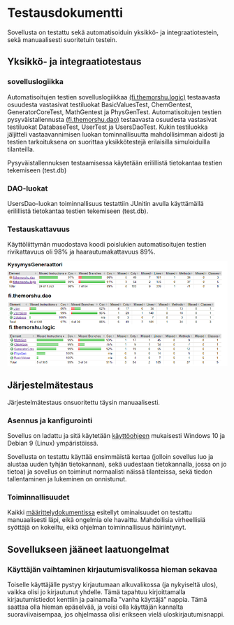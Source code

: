 # Testausdokumentti

Sovellusta on testattu sekä automatisoiduin yksikkö- ja integraatiotestein, sekä manuaalisesti suoritetuin testein.

## Yksikkö- ja integraatiotestaus

### sovelluslogiikka

Automatisoitujen testien sovelluslogiikkaa [(fi.themorshu.logic)](https://github.com/TheMorshu/otm-harjoitustyo/tree/master/KysymysGeneraattori/src/main/java/fi/themorshu/logic) testaavasta osuudesta vastasivat testiluokat BasicValuesTest, ChemGentest, GeneratorCoreTest, MathGentest ja PhysGenTest. Automatisoitujen testien pysyväistallennusta [(fi.themorshu.dao)](https://github.com/TheMorshu/otm-harjoitustyo/tree/master/KysymysGeneraattori/src/main/java/fi/themorshu/dao) testaavasta osuudesta vastasivat testiluokat DatabaseTest, UserTest ja UsersDaoTest. Kukin testiluokka jäljitteli vastaavannimisen luokan tominnallisuutta mahdollisimman aidosti ja testien tarkoituksena on suorittaa yksikkötestejä erilaisilla simuloiduilla tilanteilla.

Pysyväistallennuksen testaamisessa käytetään erilillistä tietokantaa testien tekemiseen (test.db)

### DAO-luokat

UsersDao-luokan toiminnallisuus testattiin JUnitin avulla käyttämällä erilillistä tietokantaa testien tekemiseen (test.db).

### Testauskattavuus

Käyttöliittymän muodostava koodi poislukien automatisoitujen testien rivikattavuus oli 98% ja haarautumakattavuus 89%.

<img src="https://raw.githubusercontent.com/TheMorshu/otm-harjoitustyo/master/dokumentaatio/tests.png" width="800">


## Järjestelmätestaus

Järjestelmätestaus onsuoritettu täysin manuaalisesti.

### Asennus ja kanfigurointi

Sovellus on ladattu ja sitä käytetään [käyttöohjeen](https://github.com/TheMorshu/otm-harjoitustyo/tree/master/dokumentaatio/kayttoohje.md) mukaisesti Windows 10 ja Debian 9 (Linux) ympäristöissä.

Sovellusta on testattu käyttää ensimmäistä kertaa (jolloin sovellus luo ja alustaa uuden tyhjän tietokannan), sekä uudestaan tietokannalla, jossa on jo tietoa) ja sovellus on toiminut normaalisti näissä tilanteissa, sekä tiedon tallentaminen ja lukeminen on onnistunut.

### Toiminnallisuudet

Kaikki [määrittelydokumentissa](https://github.com/TheMorshu/otm-harjoitustyo/tree/master/dokumentaatio/maarittelydokumentti.md) esitellyt ominaisuudet on testattu manuaalisesti läpi, eikä ongelmia ole havaittu. Mahdollisia virheellisiä syöttäjä on kokeiltu, eikä ohjelman toiminnallisuus häiriintynyt.


## Sovellukseen jääneet laatuongelmat

### Käyttäjän vaihtaminen kirjautumisvalikossa hieman sekavaa

Toiselle käyttäjälle pystyy kirjautumaan alkuvalikossa (ja nykyiseltä ulos), vaikka olisi jo kirjautunut yhdelle. Tämä tapahtuu kirjoittamalla kirjautumistiedot kenttiin ja painamalla "vanha käyttäjä" nappia. Tämä saattaa olla hieman epäselvää, ja voisi olla käyttäjän kannalta suoraviivaisempaa, jos ohjelmassa olisi erikseen vielä uloskirjautumisnappi.

